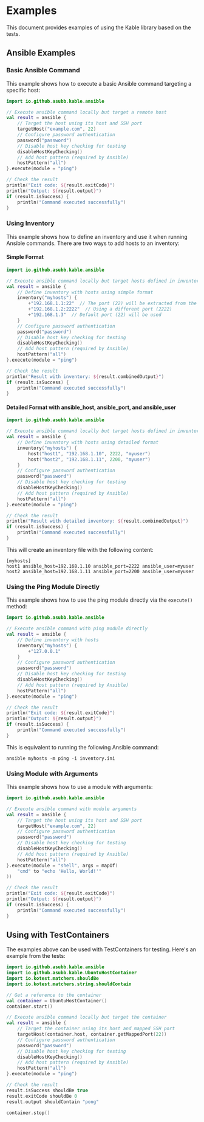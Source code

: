 # Examples

This document provides examples of using the Kable library based on the tests.

## Ansible Examples

### Basic Ansible Command

This example shows how to execute a basic Ansible command targeting a specific host:

```kotlin
import io.github.asubb.kable.ansible

// Execute ansible command locally but target a remote host
val result = ansible {
    // Target the host using its host and SSH port
    targetHost("example.com", 22)
    // Configure password authentication
    password("password")
    // Disable host key checking for testing
    disableHostKeyChecking()
    // Add host pattern (required by Ansible)
    hostPattern("all")
}.execute(module = "ping")

// Check the result
println("Exit code: ${result.exitCode}")
println("Output: ${result.output}")
if (result.isSuccess) {
    println("Command executed successfully")
}
```

### Using Inventory

This example shows how to define an inventory and use it when running Ansible commands. There are two ways to add hosts to an inventory:

#### Simple Format

```kotlin
import io.github.asubb.kable.ansible

// Execute ansible command locally but target hosts defined in inventory
val result = ansible {
    // Define inventory with hosts using simple format
    inventory("myhosts") {
        +"192.168.1.1:22"  // The port (22) will be extracted from the string
        +"192.168.1.2:2222"  // Using a different port (2222)
        +"192.168.1.3"  // Default port (22) will be used
    }
    // Configure password authentication
    password("password")
    // Disable host key checking for testing
    disableHostKeyChecking()
    // Add host pattern (required by Ansible)
    hostPattern("all")
}.execute(module = "ping")

// Check the result
println("Result with inventory: ${result.combinedOutput}")
if (result.isSuccess) {
    println("Command executed successfully")
}
```

#### Detailed Format with ansible_host, ansible_port, and ansible_user

```kotlin
import io.github.asubb.kable.ansible

// Execute ansible command locally but target hosts defined in inventory
val result = ansible {
    // Define inventory with hosts using detailed format
    inventory("myhosts") {
        host("host1", "192.168.1.10", 2222, "myuser")
        host("host2", "192.168.1.11", 2200, "myuser")
    }
    // Configure password authentication
    password("password")
    // Disable host key checking for testing
    disableHostKeyChecking()
    // Add host pattern (required by Ansible)
    hostPattern("all")
}.execute(module = "ping")

// Check the result
println("Result with detailed inventory: ${result.combinedOutput}")
if (result.isSuccess) {
    println("Command executed successfully")
}
```

This will create an inventory file with the following content:

```
[myhosts]
host1 ansible_host=192.168.1.10 ansible_port=2222 ansible_user=myuser
host2 ansible_host=192.168.1.11 ansible_port=2200 ansible_user=myuser
```

### Using the Ping Module Directly

This example shows how to use the ping module directly via the `execute()` method:

```kotlin
import io.github.asubb.kable.ansible

// Execute ansible command with ping module directly
val result = ansible {
    // Define inventory with hosts
    inventory("myhosts") {
        +"127.0.0.1"
    }
    // Configure password authentication
    password("password")
    // Disable host key checking for testing
    disableHostKeyChecking()
    // Add host pattern (required by Ansible)
    hostPattern("all")
}.execute(module = "ping")

// Check the result
println("Exit code: ${result.exitCode}")
println("Output: ${result.output}")
if (result.isSuccess) {
    println("Command executed successfully")
}
```

This is equivalent to running the following Ansible command:
```shell
ansible myhosts -m ping -i inventory.ini
```

### Using Module with Arguments

This example shows how to use a module with arguments:

```kotlin
import io.github.asubb.kable.ansible

// Execute ansible command with module arguments
val result = ansible {
    // Target the host using its host and SSH port
    targetHost("example.com", 22)
    // Configure password authentication
    password("password")
    // Disable host key checking for testing
    disableHostKeyChecking()
    // Add host pattern (required by Ansible)
    hostPattern("all")
}.execute(module = "shell", args = mapOf(
    "cmd" to "echo 'Hello, World!'"
))

// Check the result
println("Exit code: ${result.exitCode}")
println("Output: ${result.output}")
if (result.isSuccess) {
    println("Command executed successfully")
}
```

## Using with TestContainers

The examples above can be used with TestContainers for testing. Here's an example from the tests:

```kotlin
import io.github.asubb.kable.ansible
import io.github.asubb.kable.UbuntuHostContainer
import io.kotest.matchers.shouldBe
import io.kotest.matchers.string.shouldContain

// Get a reference to the container
val container = UbuntuHostContainer()
container.start()

// Execute ansible command locally but target the container
val result = ansible {
    // Target the container using its host and mapped SSH port
    targetHost(container.host, container.getMappedPort(22))
    // Configure password authentication
    password("password")
    // Disable host key checking for testing
    disableHostKeyChecking()
    // Add host pattern (required by Ansible)
    hostPattern("all")
}.execute(module = "ping")

// Check the result
result.isSuccess shouldBe true
result.exitCode shouldBe 0
result.output shouldContain "pong"

container.stop()
```
